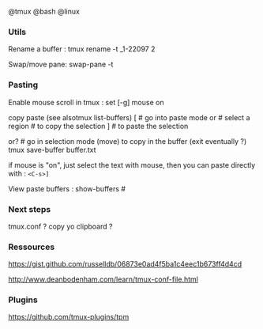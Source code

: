@tmux
@bash
@linux


### Utils

Rename a buffer :
    tmux rename -t _1-22097 2

Swap/move pane:
    <C-s>swap-pane -t <pos>

### Pasting

Enable mouse scroll in tmux
    <C-s>: set [-g] mouse on

copy paste (see alsotmux list-buffers)
    <C-s>[             # go into paste mode
    <space> or <S-v>   # select a region
    <C-space>          # to copy the selection
    <C-s>]             # to paste the selection

or?
    <space> # go in selection mode
    (move)
    <space> to copy in the buffer
    (exit eventually ?)
    tmux save-buffer buffer.txt

if mouse is "on", just select the text with mouse, then you can paste directly with : `<C-s>]`

View paste buffers
    <C-s>: show-buffers
    <C-s>#



### Next steps

tmux.conf ?
copy yo clipboard ?

### Ressources

https://gist.github.com/russelldb/06873e0ad4f5ba1c4eec1b673ff4d4cd

http://www.deanbodenham.com/learn/tmux-conf-file.html

### Plugins

https://github.com/tmux-plugins/tpm

